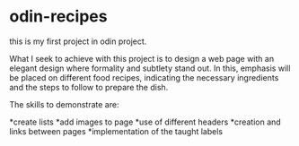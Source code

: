 # odin-recipes
this is my first project in odin project.

What I seek to achieve with this project is to design a web page with an elegant design where formality and subtlety stand out. In this, emphasis will be placed on different food recipes, indicating the necessary ingredients and the steps to follow to prepare the dish.

The skills to demonstrate are:

*create lists
*add images to page
*use of different headers
*creation and links between pages
*implementation of the taught labels

